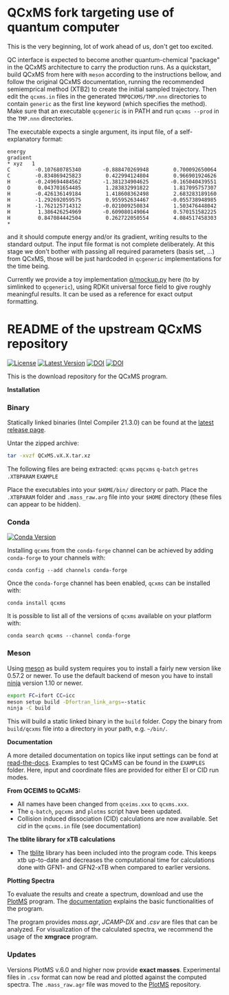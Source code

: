 # QCxMS fork targeting use of quantum computer 

This is the very beginning, lot of work ahead of us, don't get too excited.

QC interface is expected to become another quantum-chemical "package" in the QCxMS architecture to carry the production runs.
As a quickstart, build QCxMS from here with `meson` according to the instructions bellow, and follow the original QCxMS documentation, running the recommended semiemprical method (XTB2) to create the initial sampled trajectory. Then edit the `qcxms.in` files in the generated `TMPQCXMS/TMP.nnn` directories to contain `generic` as the first line keyword (which specifies the method). Make sure that an executable `qcgeneric` is in PATH and run `qcxms --prod` in the `TMP.nnn` directories.

The executable expects a single argument, its input file, of a self-explanatory format:

```
energy
gradient
* xyz   1
C        -0.107680785340       -0.888470269948        0.700092650064
C        -0.834869425823        0.422994124804        0.966901924626
H        -0.249694484562       -1.381234904625       -0.165040439551
O         0.043701654485        1.283832991822        1.817095757307
H        -0.426136149184        1.418608362498        2.683283189160
H        -1.292692059575        0.955952634467       -0.055738948985
H        -1.762125714312       -0.021009250834        1.503476448042
H         1.386426254969       -0.609080149064        0.570151582225
H         0.847084442504        0.262722050554        4.084517458303
*
```
and it should compute energy and/or its gradient, writing results to the standard output.
The input file format is not complete deliberately. At this stage we don't bother with passing all required parameters (basis set, ...) from QCxMS, those will be just hardcoded in `qcgeneric` implementations for the time being.

Currently we provide a toy implementation [q/mockup.py](q/mockup.py) here (to by simlinked to `qcgeneric`), using RDKit universal force field to give roughly meaningful results. It can be used as a reference for exact output formatting.


# README of the upstream QCxMS repository
[![License](https://img.shields.io/github/license/qcxms/qcxms)](https://github.com/grimme-lab/xtb/blob/main/COPYING)
[![Latest Version](https://img.shields.io/github/v/release/qcxms/qcxms)](https://github.com/qcxms/QCxMS/releases/latest)
[![DOI](https://img.shields.io/badge/DOI-10.1002%2Fanie.201300158%20-blue)](https://doi.org/10.1002/anie.201300158) [![DOI](https://img.shields.io/badge/DOI-10.1021%2Facsomega.9b02011%20-blue)](https://doi.org/10.1021/acsomega.9b02011)

This is the download repository for the QCxMS program. 

**Installation**

### Binary 

Statically linked binaries (Intel Compiler 21.3.0) can be found at the [latest release page](https://github.com/qcxms/QCxMS/releases/latest).

Untar the zipped archive:

```bash
tar -xvzf QCxMS.vX.X.tar.xz
```

The following files are being extracted: `qcxms` `pqcxms` `q-batch` `getres` `.XTBPARAM` `EXAMPLE`

Place the executables into your ``$HOME/bin/`` directory or path. Place the `.XTBPARAM` folder and `.mass_raw.arg` file into your `$HOME` directory (these files can appear to be hidden). 

### Conda

[![Conda Version](https://img.shields.io/conda/vn/conda-forge/qcxms.svg)](https://anaconda.org/conda-forge/qcxms)

Installing `qcxms` from the `conda-forge` channel can be achieved by adding `conda-forge` to your channels with:

```
conda config --add channels conda-forge
```

Once the `conda-forge` channel has been enabled, `qcxms` can be installed with:

```
conda install qcxms
```

It is possible to list all of the versions of `qcxms` available on your platform with:

```
conda search qcxms --channel conda-forge
```


### Meson

Using [meson](https://mesonbuild.com/) as build system requires you to install a fairly new version like 0.57.2 or newer.
To use the default backend of meson you have to install [ninja](https://ninja-build.org/) version 1.10 or newer.

```bash
export FC=ifort CC=icc
meson setup build -Dfortran_link_args=-static
ninja -C build 
```

This will build a static linked binary in the ``build`` folder. Copy the binary from ``build/qcxms`` file into a directory in your path, e.g. ``~/bin/``.


**Documentation**

A more detailed documentation on topics like input settings can be fond at [read-the-docs](https://xtb-docs.readthedocs.io/en/latest/qcxms_doc/qcxms.html). 
Examples to test QCxMS can be found in the `EXAMPLES` folder. Here, input and coordinate files are provided for either EI or CID run modes. 


**From QCEIMS to QCxMS:**
- All names have been changed from `qceims.xxx` to `qcxms.xxx`.
- The `q-batch`, `pqcxms` and `plotms` script have been updated.
- Collision induced dissociation (CID) calculations are now available. Set *cid* in the `qcxms.in` file (see
  documentation) 

**The tblite library for xTB calculations**
- The [tblite](https://github.com/awvwgk/tblite) library has been included into the program code. This keeps xtb up-to-date and decreases the computational time for calculations done with GFN1- and GFN2-xTB when compared to earlier versions. 


**Plotting Spectra**

To evaluate the results and create a spectrum, download and use the [PlotMS](https://github.com/qcxms/PlotMS) program. 
The [documentation](https://xtb-docs.readthedocs.io/en/latest/qcxms_doc/qcxms_plot.html) explains the basic
functionalities of the program. 

The program provides *mass.agr*, *JCAMP-DX* and *.csv* are files that can be analyzed. 
For visualization of the calculated spectra, we recommend the usage of the **xmgrace** program. 

### Updates

Versions PlotMS v.6.0 and higher now provide **exact masses**.
Experimental files in `.csv` format can now be read and plotted against the computed spectra.
The `.mass_raw.agr` file was moved to the [PlotMS](https://github.com/qcxms/PlotMS) repository. 
